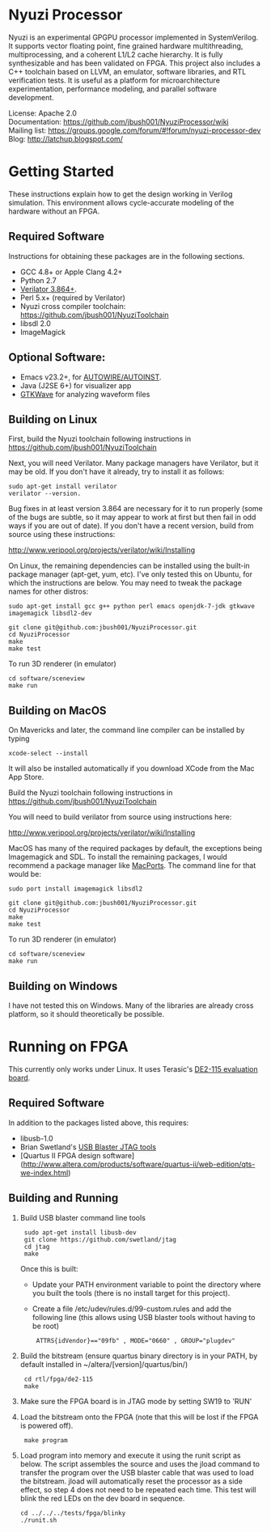 # Nyuzi Processor

Nyuzi is an experimental GPGPU processor implemented in SystemVerilog. It
supports vector floating point, fine grained hardware multithreading, 
multiprocessing, and a coherent L1/L2 cache hierarchy. It is fully 
synthesizable and has been validated on FPGA. This project also includes 
a C++ toolchain based on LLVM, an emulator, software libraries, and RTL 
verification tests. It is useful as a platform for microarchitecture 
experimentation, performance modeling, and parallel software development.   

License: Apache 2.0    
Documentation: https://github.com/jbush001/NyuziProcessor/wiki  
Mailing list: https://groups.google.com/forum/#!forum/nyuzi-processor-dev  
Blog: http://latchup.blogspot.com/

# Getting Started

These instructions explain how to get the design working in Verilog simulation.
This environment allows cycle-accurate modeling of the hardware without an FPGA. 

## Required Software

Instructions for obtaining these packages are in the following sections.

- GCC 4.8+ or Apple Clang 4.2+
- Python 2.7
- [Verilator 3.864+](http://www.veripool.org/projects/verilator/wiki/Installing).  
- Perl 5.x+ (required by Verilator)
- Nyuzi cross compiler toolchain: https://github.com/jbush001/NyuziToolchain 
- libsdl 2.0
- ImageMagick

## Optional Software:

- Emacs v23.2+, for 
   [AUTOWIRE/AUTOINST](http://www.veripool.org/projects/verilog-mode/wiki/Verilog-mode_veritedium).
- Java (J2SE 6+) for visualizer app 
- [GTKWave](http://gtkwave.sourceforge.net/) for analyzing waveform files 

## Building on Linux

First, build the Nyuzi toolchain following instructions in https://github.com/jbush001/NyuziToolchain 

Next, you will need Verilator.  Many package managers have Verilator, but it 
may be old. If you don't have it already, try to install it as follows:

    sudo apt-get install verilator
    verilator --version.

Bug fixes in at least version 3.864 are necessary for it to run properly 
(some of the bugs are subtle, so it may appear to work at first but then 
fail in odd ways if you are out of date). If you don't have a recent 
version, build from source using these instructions:

http://www.veripool.org/projects/verilator/wiki/Installing

On Linux, the remaining dependencies can be installed using the built-in 
package manager (apt-get, yum, etc). I've only tested this on Ubuntu, for 
which the instructions are below. You may need to tweak the package names 
for other distros:

    sudo apt-get install gcc g++ python perl emacs openjdk-7-jdk gtkwave imagemagick libsdl2-dev

    git clone git@github.com:jbush001/NyuziProcessor.git
    cd NyuziProcessor
    make
    make test
    
To run 3D renderer (in emulator)

    cd software/sceneview
    make run
    

## Building on MacOS

On Mavericks and later, the command line compiler can be installed by typing

    xcode-select --install 
    
It will also be installed automatically if you download XCode from the Mac App Store.

Build the Nyuzi toolchain following instructions in https://github.com/jbush001/NyuziToolchain 

You will need to build verilator from source using instructions here:

http://www.veripool.org/projects/verilator/wiki/Installing

MacOS has many of the required packages by default, the exceptions being
Imagemagick and SDL. To install the remaining packages, I would recommend
a package manager like [MacPorts](https://www.macports.org/). The command
line for that would be:

    sudo port install imagemagick libsdl2

    git clone git@github.com:jbush001/NyuziProcessor.git
    cd NyuziProcessor
    make
    make test

To run 3D renderer (in emulator)

    cd software/sceneview
    make run

## Building on Windows

I have not tested this on Windows. Many of the libraries are already cross platform, so
it should theoretically be possible.

# Running on FPGA

This currently only works under Linux.  It uses Terasic's [DE2-115 evaluation board](http://www.terasic.com.tw/cgi-bin/page/archive.pl?Language=English&No=502).

## Required Software

In addition to the packages listed above, this requires:

- libusb-1.0
- Brian Swetland's [USB Blaster JTAG tools](https://github.com/swetland/jtag)
- [Quartus II FPGA design software] 
   (http://www.altera.com/products/software/quartus-ii/web-edition/qts-we-index.html)

## Building and Running

1. Build USB blaster command line tools 
     
        sudo apt-get install libusb-dev
        git clone https://github.com/swetland/jtag
        cd jtag
        make 

    Once this is built:
     * Update your PATH environment variable to point the directory where you 
       built the tools (there is no install target for this project).
     * Create a file /etc/udev/rules.d/99-custom.rules and add the following line (this 
       allows using USB blaster tools without having to be root)

            ATTRS{idVendor}=="09fb" , MODE="0660" , GROUP="plugdev" 

2. Build the bitstream (ensure quartus binary directory is in your PATH, by
   default installed in ~/altera/[version]/quartus/bin/)

        cd rtl/fpga/de2-115
        make

3. Make sure the FPGA board is in JTAG mode by setting SW19 to 'RUN'
4. Load the bitstream onto the FPGA (note that this will be lost if the FPGA 
   is powered off).

        make program 

5.  Load program into memory and execute it using the runit script as below.
    The script assembles the source and uses the jload command to transfer
    the program over the USB blaster cable that was used to load the bitstream.
    jload will automatically reset the processor as a side effect, so step 4
    does not need to be repeated each time. This test will blink the
    red LEDs on the dev board in sequence.

        cd ../../../tests/fpga/blinky
        ./runit.sh

